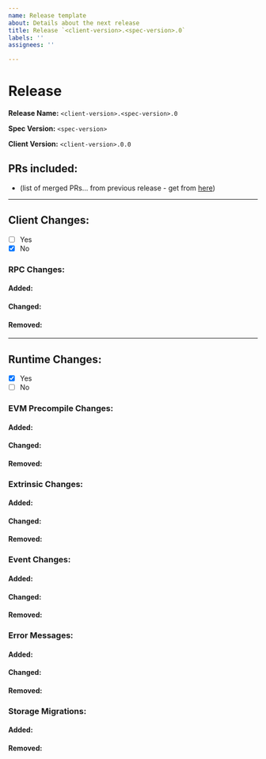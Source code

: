 ```yaml
---
name: Release template
about: Details about the next release
title: Release `<client-version>.<spec-version>.0`
labels: ''
assignees: ''

---
```


# Release

**Release Name:** `<client-version>.<spec-version>.0`

**Spec Version:** `<spec-version>`

**Client Version:** `<client-version>.0.0`

## PRs included:
- (list of merged PRs... from previous release - get from [here](https://github.com/futureversecom/trn-seed/pulls?q=is%3Aclosed))

---

## Client Changes:
- [ ] Yes
- [x] No

### RPC Changes:
#### Added:

#### Changed:

#### Removed:

---

## Runtime Changes:
- [x] Yes
- [ ] No

### EVM Precompile Changes:
#### Added:

#### Changed:

#### Removed:

### Extrinsic Changes:
#### Added:

#### Changed:

#### Removed:

### Event Changes:
#### Added:

#### Changed:

#### Removed:

### Error Messages:
#### Added:

#### Changed:

#### Removed:

### Storage Migrations:
#### Added:

#### Removed:
